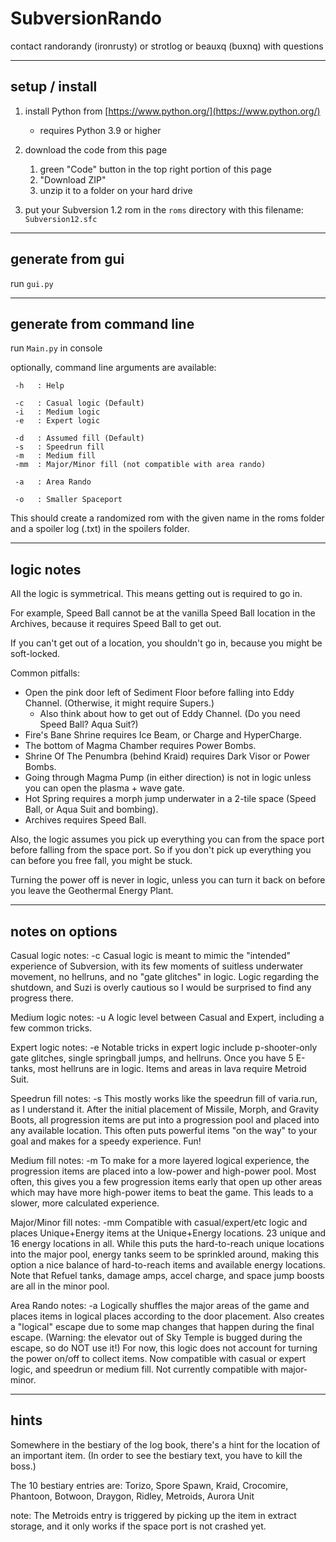 # SubversionRando

contact randorandy (ironrusty) or strotlog or beauxq (buxnq) with questions

---

## setup / install

1. install Python from [https://www.python.org/](https://www.python.org/)
   - requires Python 3.9 or higher

2. download the code from this page
   1. green "Code" button in the top right portion of this page
   2. "Download ZIP"
   3. unzip it to a folder on your hard drive

3. put your Subversion 1.2 rom in the `roms` directory with this filename: `Subversion12.sfc`

---

## generate from gui

run `gui.py`

---

## generate from command line

run `Main.py` in console

optionally, command line arguments are available:
```
 -h   : Help

 -c   : Casual logic (Default)
 -i   : Medium logic
 -e   : Expert logic

 -d   : Assumed fill (Default)
 -s   : Speedrun fill
 -m   : Medium fill
 -mm  : Major/Minor fill (not compatible with area rando)

 -a   : Area Rando

 -o   : Smaller Spaceport
```

This should create a randomized rom with the given name in the roms folder and a spoiler log (.txt) in the spoilers folder.

---

## logic notes

All the logic is symmetrical. This means getting out is required to go in.

For example, Speed Ball cannot be at the vanilla Speed Ball location in the Archives, because it requires Speed Ball to get out.

If you can't get out of a location, you shouldn't go in, because you might be soft-locked.

Common pitfalls:
  - Open the pink door left of Sediment Floor before falling into Eddy Channel. (Otherwise, it might require Supers.)
     - Also think about how to get out of Eddy Channel. (Do you need Speed Ball? Aqua Suit?)
  - Fire's Bane Shrine requires Ice Beam, or Charge and HyperCharge.
  - The bottom of Magma Chamber requires Power Bombs.
  - Shrine Of The Penumbra (behind Kraid) requires Dark Visor or Power Bombs.
  - Going through Magma Pump (in either direction) is not in logic unless you can open the plasma + wave gate.
  - Hot Spring requires a morph jump underwater in a 2-tile space (Speed Ball, or Aqua Suit and bombing).
  - Archives requires Speed Ball.

Also, the logic assumes you pick up everything you can from the space port before falling from the space port.
So if you don't pick up everything you can before you free fall, you might be stuck.

Turning the power off is never in logic, unless you can turn it back on before you leave the Geothermal Energy Plant.

---

## notes on options

Casual logic notes: -c
Casual logic is meant to mimic the "intended" experience of Subversion, with its few moments of suitless underwater movement, no hellruns, and no "gate glitches" in logic. Logic regarding the shutdown, and Suzi is overly cautious so I would be surprised to find any progress there.

Medium logic notes: -u
A logic level between Casual and Expert, including a few common tricks.

Expert logic notes: -e
Notable tricks in expert logic include p-shooter-only gate glitches, single springball jumps, and hellruns. Once you have 5 E-tanks, most hellruns are in logic. Items and areas in lava require Metroid Suit.

Speedrun fill notes: -s
This mostly works like the speedrun fill of varia.run, as I understand it. After the initial placement of Missile, Morph, and Gravity Boots, all progression items are put into a progression pool and placed into any available location. This often puts powerful items "on the way" to your goal and makes for a speedy experience. Fun!

Medium fill notes: -m
To make for a more layered logical experience, the progression items are placed into a low-power and high-power pool. Most often, this gives you a few progression items early that open up other areas which may have more high-power items to beat the game. This leads to a slower, more calculated experience.

Major/Minor fill notes: -mm
Compatible with casual/expert/etc logic and places Unique+Energy items at the Unique+Energy locations. 23 unique and 16 energy locations in all. While this puts the hard-to-reach unique locations into the major pool, energy tanks seem to be sprinkled around, making this option a nice balance of hard-to-reach items and available energy locations. Note that Refuel tanks, damage amps, accel charge, and space jump boosts are all in the minor pool.

Area Rando notes: -a
Logically shuffles the major areas of the game and places items in logical places according to the door placement. Also creates a "logical" escape due to some map changes that happen during the final escape. (Warning: the elevator out of Sky Temple is bugged during the escape, so do NOT use it!) For now, this logic does not account for turning the power on/off to collect items. Now compatible with casual or expert logic, and speedrun or medium fill. Not currently compatible with major-minor.

---

## hints

Somewhere in the bestiary of the log book, there's a hint for the location of an important item.
(In order to see the bestiary text, you have to kill the boss.)

The 10 bestiary entries are: Torizo, Spore Spawn, Kraid, Crocomire, Phantoon, Botwoon, Draygon, Ridley, Metroids, Aurora Unit

note: The Metroids entry is triggered by picking up the item in extract storage, and it only works if the space port is not crashed yet.
